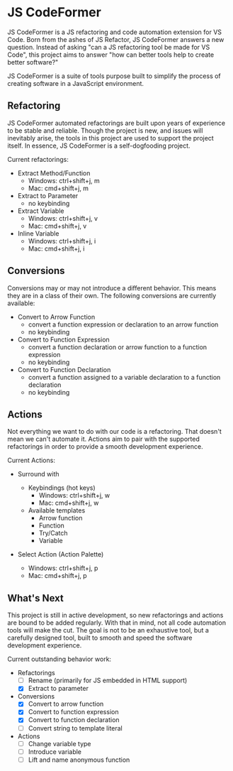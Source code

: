 # JS CodeFormer #

JS CodeFormer is a JS refactoring and code automation extension for VS Code. Born from the ashes of JS Refactor, JS CodeFormer answers a new question. Instead of asking "can a JS refactoring tool be made for VS Code", this project aims to answer "how can better tools help to create better software?"

JS CodeFormer is a suite of tools purpose built to simplify the process of creating software in a JavaScript environment.

## Refactoring ##

JS CodeFormer automated refactorings are built upon years of experience to be stable and reliable. Though the project is new, and issues will inevitably arise, the tools in this project are used to support the project itself. In essence, JS CodeFormer is a self-dogfooding project.

Current refactorings:

- Extract Method/Function
    - Windows: ctrl+shift+j, m
    - Mac: cmd+shift+j, m
- Extract to Parameter
    - no keybinding
- Extract Variable
    - Windows: ctrl+shift+j, v
    - Mac: cmd+shift+j, v
- Inline Variable
    - Windows: ctrl+shift+j, i
    - Mac: cmd+shift+j, i

## Conversions ##

Conversions may or may not introduce a different behavior. This means they are in a class of their own. The following conversions are currently available:

- Convert to Arrow Function
    - convert a function expression or declaration to an arrow function
    - no keybinding
- Convert to Function Expression
    - convert a function declaration or arrow function to a function expression
    - no keybinding
- Convert to Function Declaration
    - convert a function assigned to a variable declaration to a function declaration
    - no keybinding

## Actions ##

Not everything we want to do with our code is a refactoring. That doesn't mean we can't automate it. Actions aim to pair with the supported refactorings in order to provide a smooth development experience.

Current Actions:

- Surround with
    - Keybindings (hot keys)
        - Windows: ctrl+shift+j, w
        - Mac: cmd+shift+j, w
    - Available templates
        - Arrow function
        - Function
        - Try/Catch
        - Variable

- Select Action (Action Palette)
    - Windows: ctrl+shift+j, p
    - Mac: cmd+shift+j, p

## What's Next ##

This project is still in active development, so new refactorings and actions are bound to be added regularly. With that in mind, not all code automation tools will make the cut. The goal is not to be an exhaustive tool, but a carefully designed tool, built to smooth and speed the software development experience.

Current outstanding behavior work:

- Refactorings
    - [ ] Rename (primarily for JS embedded in HTML support)
    - [x] Extract to parameter
- Conversions
    - [x] Convert to arrow function
    - [x] Convert to function expression
    - [x] Convert to function declaration
    - [ ] Convert string to template literal
- Actions
    - [ ] Change variable type
    - [ ] Introduce variable
    - [ ] Lift and name anonymous function
